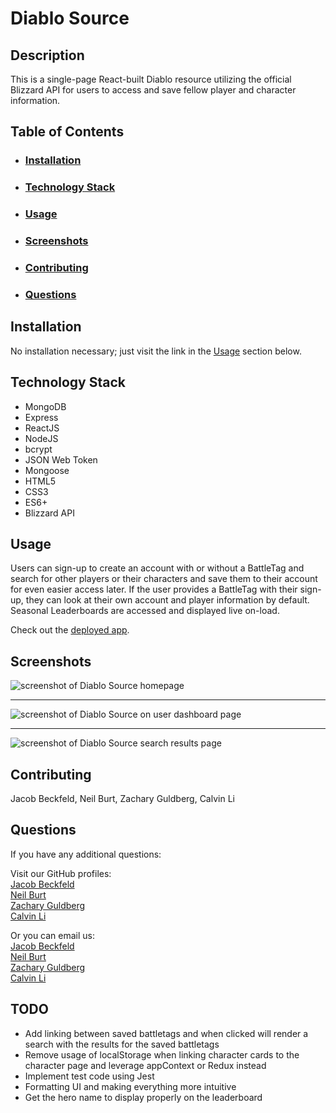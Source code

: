 # Diablo Source  
  
## Description  
  
This is a single-page React-built Diablo resource utilizing the official Blizzard API for users to access and save fellow player and character information.  
  
## Table of Contents  
- ### [Installation](#installation)
- ### [Technology Stack](#technology-stack)
- ### [Usage](#usage)
- ### [Screenshots](#screenshots)
- ### [Contributing](#contributing)
- ### [Questions](#questions)
  
## Installation  
  
No installation necessary; just visit the link in the [Usage](#usage) section below.  
  
## Technology Stack  
  
* MongoDB
* Express
* ReactJS
* NodeJS
* bcrypt
* JSON Web Token
* Mongoose
* HTML5
* CSS3
* ES6+
* Blizzard API
    
## Usage  
  
Users can sign-up to create an account with or without a BattleTag and search for other players or their characters and save them to their account for even easier access later. If the user provides a BattleTag with their sign-up, they can look at their own account and player information by default. Seasonal Leaderboards are accessed and displayed live on-load.
  
Check out the [deployed app](https://desolate-chamber-11891.herokuapp.com/).  
  
## Screenshots  
![screenshot of Diablo Source homepage](./src/images/screenshot.jpg)  
  
---  
  
![screenshot of Diablo Source on user dashboard page](./src/images/screenshot2.jpg)  
  
---  
  
![screenshot of Diablo Source search results page](./src/images/screenshot3.jpg)  
  
## Contributing  
  
Jacob Beckfeld, Neil Burt, Zachary Guldberg, Calvin Li  
  
## Questions  
  
If you have any additional questions:  
  
Visit our GitHub profiles:  
[Jacob Beckfeld](https://github.com/JacobBeckfeld)  
[Neil Burt](https://github.com/neilburt)  
[Zachary Guldberg](https://github.com/zacharyjg00)  
[Calvin Li](https://github.com/calvinli23)  
  
Or you can email us:  
[Jacob Beckfeld](mailto:jacbeck456@gmail.com)  
[Neil Burt](mailto:neil.burt@comcast.net)  
[Zachary Guldberg](mailto:zacharyjg00@gmail.com)  
[Calvin Li](mailto:calvinli12345@gmail.com)  

## TODO

- Add linking between saved battletags and when clicked will render a search with the results for the saved battletags
- Remove usage of localStorage when linking character cards to the character page and leverage appContext or Redux instead
- Implement test code using Jest
- Formatting UI and making everything more intuitive
- Get the hero name to display properly on the leaderboard